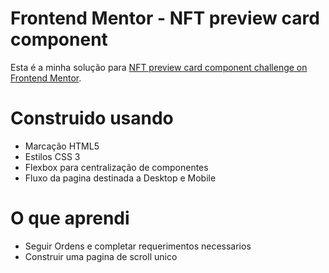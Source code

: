 # Frontend Mentor - NFT preview card component

Esta é a minha solução para [NFT preview card component challenge on Frontend Mentor](https://www.frontendmentor.io/challenges/nft-preview-card-component-SbdUL_w0U). 


# Construido usando

- Marcação HTML5
- Estilos CSS 3
- Flexbox para centralização de componentes
- Fluxo da pagina destinada a Desktop e Mobile


# O que aprendi

- Seguir Ordens e completar requerimentos necessarios
- Construir uma pagina de scroll unico
